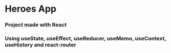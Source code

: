 # Heroes App

### Project made with React

### Using useState, useEffect, useReducer, useMemo, useContext, useHistory and react-router
